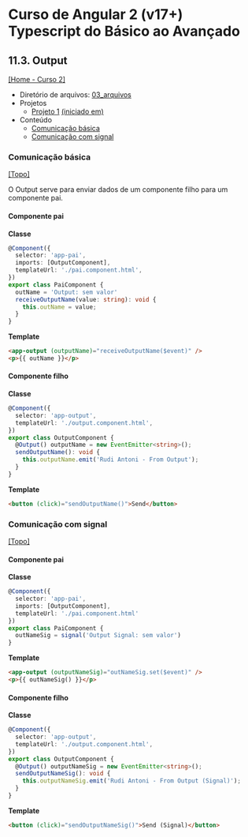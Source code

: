 # Curso de Angular 2 (v17+) Typescript do Básico ao Avançado

## 11.3. Output
[[Home - Curso 2]](../../README.md#curso-2)<br />

- Diretório de arquivos: [03_arquivos](./03_arquivos/)
- Projetos
  - [Projeto 1](./03_arquivos/proj_01/) [(iniciado em)](#comunicação-básica)
- Conteúdo
  - [Comunicação básica](#comunicação-básica)
  - [Comunicação com signal](#comunicação-com-signal)

### Comunicação básica
[[Topo]](#)<br />

O Output serve para enviar dados de um componente filho para um componente pai.

#### Componente pai

**Classe**
```typescript
@Component({
  selector: 'app-pai',
  imports: [OutputComponent],
  templateUrl: './pai.component.html',
})
export class PaiComponent {
  outName = 'Output: sem valor'
  receiveOutputName(value: string): void {
    this.outName = value;
  }
}
```

**Template**
```html
<app-output (outputName)="receiveOutputName($event)" />
<p>{{ outName }}</p>
```

#### Componente filho

**Classe**
```typescript
@Component({
  selector: 'app-output',
  templateUrl: './output.component.html',
})
export class OutputComponent {
  @Output() outputName = new EventEmitter<string>();
  sendOutputName(): void {
    this.outputName.emit('Rudi Antoni - From Output');
  }
}
```

**Template**
```html
<button (click)="sendOutputName()">Send</button>
```

### Comunicação com signal
[[Topo]](#)<br />

#### Componente pai

**Classe**
```typescript
@Component({
  selector: 'app-pai',
  imports: [OutputComponent],
  templateUrl: './pai.component.html'
})
export class PaiComponent {
  outNameSig = signal('Output Signal: sem valor')
}
```

**Template**
```html
<app-output (outputNameSig)="outNameSig.set($event)" />
<p>{{ outNameSig() }}</p>
```

#### Componente filho

**Classe**
```typescript
@Component({
  selector: 'app-output',
  templateUrl: './output.component.html',
})
export class OutputComponent {
  @Output() outputNameSig = new EventEmitter<string>();
  sendOutputNameSig(): void {
    this.outputNameSig.emit('Rudi Antoni - From Output (Signal)');
  }
}
```

**Template**
```html
<button (click)="sendOutputNameSig()">Send (Signal)</button>
```
